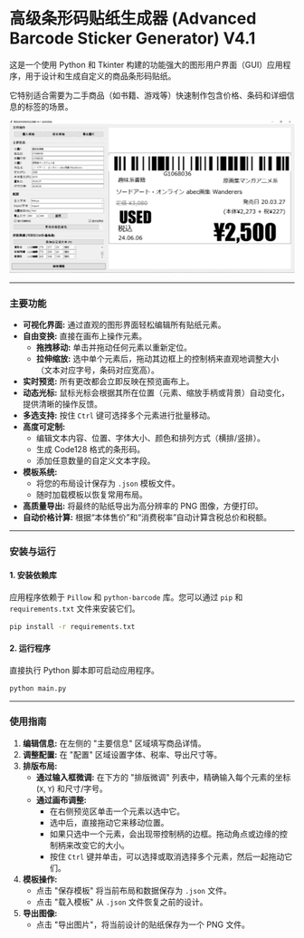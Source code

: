 # 高级条形码贴纸生成器 (Advanced Barcode Sticker Generator) V4.1

这是一个使用 Python 和 Tkinter 构建的功能强大的图形用户界面（GUI）应用程序，用于设计和生成自定义的商品条形码贴纸。

它特别适合需要为二手商品（如书籍、游戏等）快速制作包含价格、条码和详细信息的标签的场景。

![Application Screenshot](./example.png)  

---

### 主要功能

* **可视化界面:** 通过直观的图形界面轻松编辑所有贴纸元素。
* **自由变换:** 直接在画布上操作元素。
    * **拖拽移动:** 单击并拖动任何元素以重新定位。
    * **拉伸缩放:** 选中单个元素后，拖动其边框上的控制柄来直观地调整大小（文本对应字号，条码对应宽高）。
* **实时预览:** 所有更改都会立即反映在预览画布上。
* **动态光标:** 鼠标光标会根据其所在位置（元素、缩放手柄或背景）自动变化，提供清晰的操作反馈。
* **多选支持:** 按住 `Ctrl` 键可选择多个元素进行批量移动。
* **高度可定制:**
    * 编辑文本内容、位置、字体大小、颜色和排列方式（横排/竖排）。
    * 生成 Code128 格式的条形码。
    * 添加任意数量的自定义文本字段。
* **模板系统:**
    * 将您的布局设计保存为 `.json` 模板文件。
    * 随时加载模板以恢复常用布局。
* **高质量导出:** 将最终的贴纸导出为高分辨率的 PNG 图像，方便打印。
* **自动价格计算:** 根据“本体售价”和“消费税率”自动计算含税总价和税额。

---

### 安装与运行


#### 1. 安装依赖库

应用程序依赖于 `Pillow` 和 `python-barcode` 库。您可以通过 `pip` 和 `requirements.txt` 文件来安装它们。

```bash
pip install -r requirements.txt
```

#### 2. 运行程序

直接执行 Python 脚本即可启动应用程序。

```bash
python main.py
```
---

### 使用指南

1.  **编辑信息:** 在左侧的 "主要信息" 区域填写商品详情。
2.  **调整配置:** 在 "配置" 区域设置字体、税率、导出尺寸等。
3.  **排版布局:**
    * **通过输入框微调:** 在下方的 "排版微调" 列表中，精确输入每个元素的坐标 (`X`, `Y`) 和尺寸/字号。
    * **通过画布调整:**
        * 在右侧预览区单击一个元素以选中它。
        * 选中后，直接拖动它来移动位置。
        * 如果只选中一个元素，会出现带控制柄的边框。拖动角点或边缘的控制柄来改变它的大小。
        * 按住 `Ctrl` 键并单击，可以选择或取消选择多个元素，然后一起拖动它们。
4.  **模板操作:**
    * 点击 "保存模板" 将当前布局和数据保存为 `.json` 文件。
    * 点击 "载入模板" 从 `.json` 文件恢复之前的设计。
5.  **导出图像:**
    * 点击 "导出图片"，将当前设计的贴纸保存为一个 PNG 文件。
